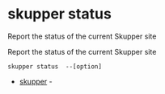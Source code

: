 # skupper status

Report the status of the current Skupper site

Report the status of the current Skupper site

    skupper status  --[option]

* [skupper](skupper.adoc)	 -
